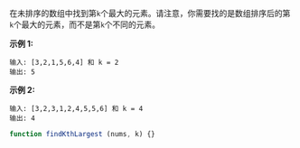 在未排序的数组中找到第`k`个最大的元素。请注意，你需要找的是数组排序后的第`k`个最大的元素，而不是第`k`个不同的元素。

**示例 1:**
```
输入: [3,2,1,5,6,4] 和 k = 2
输出: 5
```

**示例 2:**
```
输入: [3,2,3,1,2,4,5,5,6] 和 k = 4
输出: 4
```

```js
function findKthLargest (nums, k) {}
```
